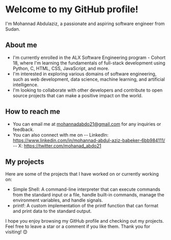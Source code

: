 Welcome to my GitHub profile!
=============================

I'm Mohannad Abdulaziz, a passionate and aspiring software engineer from Sudan.

About me
--------

-   I'm currently enrolled in the ALX Software Engineering program - Cohort 18, where I'm learning the fundamentals of full-stack development using Python, C, HTML, CSS, JavaScript, and more.
-   I'm interested in exploring various domains of software engineering, such as web development, data science, machine learning, and artificial intelligence.
-   I'm looking to collaborate with other developers and contribute to open source projects that can make a positive impact on the world.

How to reach me
---------------

-   You can email me at mohannadabdo21@gmail.com for any inquiries or feedback.
-   You can also connect with me on
-- LinkedIn: https://www.linkedin.com/in/mohannad-abdul-aziz-babeker-6bb984111/
-- X: https://twitter.com/mohanad_abdo21

My projects
-----------

Here are some of the projects that I have worked on or currently working on:

-   Simple Shell: A command-line interpreter that can execute commands from the standard input or a file, handle built-in commands, manage the environment variables, and handle signals.
-   printf: A custom implementation of the printf function that can format and print data to the standard output.

I hope you enjoy browsing my GitHub profile and checking out my projects. Feel free to leave a star or a comment if you like them. Thank you for visiting! 😊
<!---
Mohabdo21/Mohabdo21 is a ✨ special ✨ repository because its `README.md` (this file) appears on your GitHub profile.
You can click the Preview link to take a look at your changes.
--->
